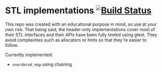 # STL implementations  [![Build Status](https://travis-ci.com/amarin15/stl_implementations.svg?token=Sixm9dAdgNAi8nS7fenD&branch=master)](https://travis-ci.com/amarin15/stl_implementations)

This repo was created with an educational purpose in mind, so use at your own risk. That being said, the header-only implementations cover most of their STL interfaces and their APIs have been fully tested using gtest. They avoid complexities such as allocators or hints so that they're easier to follow.

Currently implemented:
- `unordered_map` using chaining
